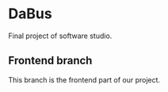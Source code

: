 # DaBus
Final project of software studio.

## Frontend branch
This branch is the frontend part of our project.
